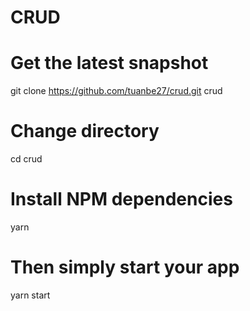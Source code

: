 # CRUD

# Get the latest snapshot
git clone https://github.com/tuanbe27/crud.git crud

# Change directory
cd crud

# Install NPM dependencies
yarn

# Then simply start your app
yarn start
